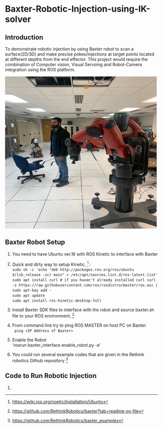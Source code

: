 # Baxter-Robotic-Injection-using-IK-solver
## Introduction 
To demonstrate robotic injection by using Baxter robot to scan a surface(2D/3D) and make precise pokes/injections at target points located at different depths from the end effector. This project would require the combination of Computer vision, Visual Servoing and Robot-Camera integration using the ROS platform.

<img src="/Baxter and me.jpg" width="500" height="500">

## Baxter Robot Setup 
1. You need to have Ubuntu ver.16 with ROS Kinetic to interface with Baxter 
2. Quick and dirty way to setup Kinetic, [^1] : <br>
        `sudo sh -c 'echo "deb http://packages.ros.org/ros/ubuntu $(lsb_release -sc) main" > /etc/apt/sources.list.d/ros-latest.list'` <br>
        `sudo apt install curl # if you haven't already installed curl
            curl -s https://raw.githubusercontent.com/ros/rosdistro/master/ros.asc | sudo apt-key add -` <br>
       `sudo apt update` <br>
       `sudo apt install ros-kinetic-desktop-full` <br>
   
3. Install Baxter SDK files to interface with the robot and source baxter.sh file to your ROS environment, [^2]
4. From command line try to ping ROS MASTER on host PC on Baxter: <br>
` ping <IP Address of Baxter>`
5. Enable the Robot <br>
'rosrun baxter_interface enable_robot.py -e'
6. You could run several example codes that are given in the Rethink robotics Github repository [^3]

## Code to Run Robotic Injection 
1. 








  [^1]: https://wiki.ros.org/noetic/Installation/Ubuntu
  [^2]: https://github.com/RethinkRobotics/baxter?tab=readme-ov-file
  [^3]: https://github.com/RethinkRobotics/baxter_examples
